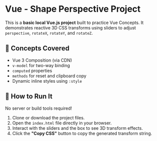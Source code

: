 # Vue - Shape Perspective Project

This is a **basic local Vue.js project** built to practice Vue Concepts. It demonstrates reactive 3D CSS transforms using sliders to adjust `perspective`, `rotateX`, `rotateY`, and `rotateZ`.

## 🧠 Concepts Covered
- Vue 3 Composition (via CDN)
- `v-model` for two-way binding
- `computed` properties
- `methods` for reset and clipboard copy
- Dynamic inline styles using `:style`

## 🚀 How to Run It

No server or build tools required!

1. Clone or download the project files.
2. Open the `index.html` file directly in your browser.
3. Interact with the sliders and the box to see 3D transform effects.
4. Click the **"Copy CSS"** button to copy the generated transform string.


